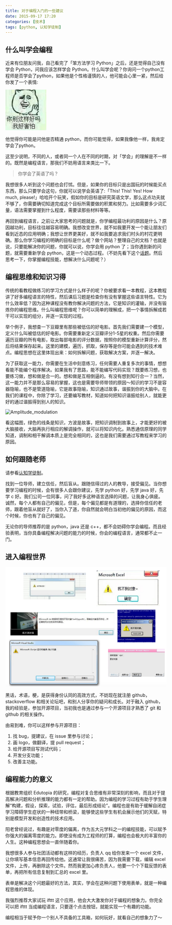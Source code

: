 ```yaml
---
title: 对于编程入门的一些建议
date: 2015-09-17 17:20
categories: [技术]
tags: [python, 认知学徒制]
---
```



## 什么叫学会编程

近来有位朋友问我，自己看完了「笨方法学习 Python」之后，还是觉得自己没有学会 Python，问我应该怎样学会 Python。什么叫学会呢？你询问一个python工程师是否学会了python，如果他是个性格谨慎的人，他可能会心里一紧，然后给你发了一个表情:

![](images/nibiezheyang.jpg)

他觉得你可能是问他是否精通 python，而你可能觉得，如果我像他一样，我肯定学会了python。

这至少说明，不同的人，或者同一个人在不同的时期，对「学会」的理解是不一样的。既然是编程语言，那我们不妨用语言来类比一下。

> 你学会了英语了吗？

我想很多人听到这个问题也会打怵。但是，如果你的目标只是出国玩的时候能买点东西，那么只要学会这句，你就可以说学会英语了:「This! This! Yes! How much, please!」哈哈开个玩笑，假如你的目标是研究英语文学，那么这点功夫就不够了，你需要确切知道完成这个目标所需要做的积累和努力。比如需要多少词汇量，语法需要掌握到什么程度，需要读那些材料等等。

再回到编程语言，之前让大家思考的问题就是，你学编程最功利的原因是什么？原因越功利，目标往往越容易明确。我想改变世界，就不如我要开发一个能让朋友们看到近态的应用明确；我想让世界更美好，就不如我要追求我们村头的村花更明确。那么你学习编程的明确的目标是什么呢？做个网站？整理自己的文档？也就是说，只要能解决你的问题，你就可以说，你学会用 python 了；当你遇到新的问题，就需要重新学会 python，这是一个动态过程。（不妨先看下这个[话题](http://www.zhihu.com/question/30719851)。然后思考一下，你掌握编程技能，想解决什么问题呢？）

## 编程思维和知识习得

传统的看教程做练习的学习方式是什么样子的呢？你被要求看一本教程，这本教程讲了好多编程语言的特性，然后课后习题是检查你有没有掌握这些语言特性。它为什么效率低？因为这种课程没有教你解决问题的方法，它是知识的灌输，并没有锻炼你的编程思维。什么叫编程思维呢？你可以简单的理解成，把一个事情拆解成若干可以实现的组分，并逐一实现的过程。

举个例子，我想查一下豆瓣里有那些被低估的好电影。首先我们需要建一个模型，定义什么叫被低估的好电影。你需要重新定义豆瓣评分1-5星的权重。然后你需要遍历豆瓣的所有电影，取出每部电影的评分数据，按照你的模型重新计算评分，然后将结果保存起来。这里的建模，遍历，抓取，保存等是你可能会遇到的技术难点。编程思想在这里体现出来：如何拆解问题，获取解决方案，并逐一解决。

为了获取这一能力，你需要在生活中刻意练习，任何需要人重复多次的事情，想想看能不能编个程序解决。如果我有了思路，能不能编写代码实现？既要练习想，也要练习做，想和做是合一的。想和做是互相倒逼的。有没有想到知行合一？当然，这一能力并不是那么容易的掌握，这也是需要导师带领的原因～知识的学习不是容器隐喻，也不是管道隐喻，它是故事隐喻，知识通过故事，谐振到你的大脑中。在我们的课程中，你除了学习，还要编写教材，知道如何把知识谐振给别人，就能更好的通过谐振得到别人的知识。

![Amplitude_modulation](https://upload.wikimedia.org/wikipedia/commons/6/6f/Amplitude_modulation.png "Amplitude_modulation")

看这幅图，绿色的线条是知识，方波是故事，把知识调制到故事上，才能更好的被大脑接收，大脑再执行相应的解调操作，就可以将知识内化。熟悉通信原理的同学知道，调制和相干解调本质上是完全相同的，这也是我们需要通过写教程来学习的原因。

## 如何跟随老师

请参看[认知学徒制](http://baike.baidu.com/subview/5380697/5414995.htm)。

找到一位导师，建立信任，然后盲从。跟随信得过的人的教导，接受偏见。当你想要学习编程的时候，会有很多人会跟你建议，先学 python 好，先学 java 好，先学 c 好。我们公司一位同事，问了我好多这种语言选择的问题，让我身心俱疲。诚然，每个人都有自己的偏见，但是，每个偏见都是有道理的，选择你信任的老师，跟着他盲从就好了，当你入了道，你自然就会明白当初他的偏见的原因，而这个时候，你也有了自己的偏见。

无论你的导师推荐的是 python，java 还是 c++，都不会妨碍你学会编程。而且经验表明，当你具备编程解决问题的能力的时候，你会的编程语言，通常都不止一门。

## 进入编程世界

![](images/R-cannot-find-object.png)

黑话，术语，梗，是获得身份认同的高效方式，不妨现在就注册 github，stackoverflow 和相关论坛吧，和别人分享你的疑问和成长。对于融入 github，我的经验是，参加开源项目，当初我也是通过参与一个开源项目才熟悉了 git 和 github 的相关操作。

由易到难，你可以这样参与开源项目：

1. 找 bug，提建议，在 issue 里参与讨论；
2. 画 logo，做翻译，提 pull request；
3. 给开源项目写测试代码；
4. 开发分支功能；
5. 改善主功能。

## 编程能力的意义

根据教育组织 Edutopia 的研究，编程对复合思维有非常深刻的影响，而且对于提高解决问题和分析推理的能力都有一定的帮助。因为编程的学习过程有助于学生理解“构建，假设，探索，试验，评估，最后形成结论”。编程也是有助于缓解自闭症学习障碍学生症状的一种纽带和桥梁，能够使这些学生有机会展示他们的天赋，特别是模型开发和创造性的技术应用。

阳老曾经说过，有趣是对零度的偏离，作为五大元学科之一的编程技能，可以赋予你强大的偏离零度的能力。即使没有成为工程师的打算，编程也会极大的丰富你的人生。这种编程思想会一直伴随着你。

我想很多人参与社团活动都有这样的经历，负责人 qq 给你发来一个 excel 文件，让你填写基本信息再回传给他。这通常让我很痛苦，因为我需要下载，编辑 excel 文件，上传，再删除这个文件。然而我更加心疼负责人，他要一个个下载反馈的表单，再把所有信息复制到汇总的 excel 里。

表单是解决这个问题最好的方法，其实，学会在这种问题下使用表单，就是一种编程思维的体现。

我强烈推荐大家试玩 ifttt 这个应用，他会大大激发你对于编程的想象力。你完全可以把 ifttt 当成编程语言，只要逐个点击按钮，就能实现一个有趣的功能。

编程相当于赋予你一个别人不具备的工具箱，如何玩好，就看自己的想象力了～
